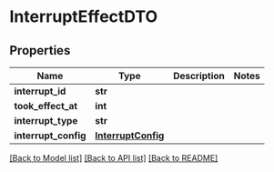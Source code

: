 # InterruptEffectDTO

## Properties
Name | Type | Description | Notes
------------ | ------------- | ------------- | -------------
**interrupt_id** | **str** |  | 
**took_effect_at** | **int** |  | 
**interrupt_type** | **str** |  | 
**interrupt_config** | [**InterruptConfig**](InterruptConfig.md) |  | 

[[Back to Model list]](../README.md#documentation-for-models) [[Back to API list]](../README.md#documentation-for-api-endpoints) [[Back to README]](../README.md)

